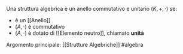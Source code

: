 Una struttura algebrica è un anello commutativo e unitario $(K,+,\cdot)$ se:
- è un [[Anello]]
- $(A,\cdot)$ è commutativo
- $(A,\cdot)$ è dotato di [[Elemento neutro]], chiamato **unità** 

Argomento principale: [[Strutture Algebriche]]
#algebra 